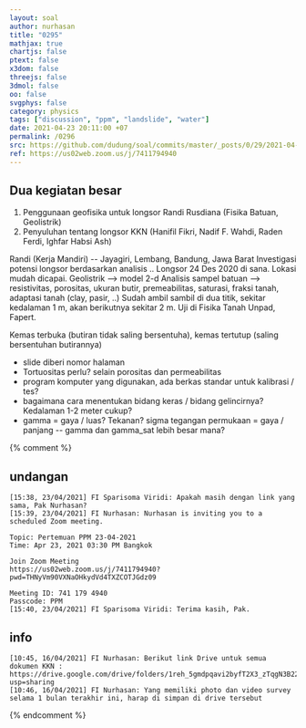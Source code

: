 ```yaml
---
layout: soal
author: nurhasan
title: "0295"
mathjax: true
chartjs: false
ptext: false
x3dom: false
threejs: false
3dmol: false
oo: false
svgphys: false
category: physics
tags: ["discussion", "ppm", "landslide", "water"]
date: 2021-04-23 20:11:00 +07
permalink: /0296
src: https://github.com/dudung/soal/commits/master/_posts/0/29/2021-04-23-discussion-5.md
ref: https://us02web.zoom.us/j/7411794940
---
```


## Dua kegiatan besar
1. Penggunaan geofisika untuk longsor
Randi Rusdiana (Fisika Batuan, Geolistrik)
2. Penyuluhan tentang longsor
KKN (Hanifil Fikri, Nadif F. Wahdi, Raden Ferdi, Ighfar Habsi Ash)

Randi (Kerja Mandiri) -- Jayagiri, Lembang, Bandung, Jawa Barat
Investigasi potensi longsor berdasarkan analisis .. 
Longsor 24 Des 2020 di sana.
Lokasi mudah dicapai.
Geolistrik --> model 2-d
Analisis sampel batuan --> resistivitas, porositas, ukuran butir, premeabilitas, saturasi, fraksi tanah, adaptasi tanah (clay, pasir, ..)
Sudah ambil sambil di dua titik, sekitar kedalaman 1 m, akan berikutnya sekitar 2 m.
Uji di Fisika Tanah Unpad, Fapert.

Kemas terbuka (butiran tidak saling bersentuha), kemas tertutup (saling bersentuhan butirannya)

- slide diberi nomor halaman
- Tortuositas perlu? selain porositas dan permeabilitas
- program komputer yang digunakan, ada berkas standar untuk kalibrasi / tes?
- bagaimana cara menentukan bidang keras / bidang gelincirnya? Kedalaman 1-2 meter cukup?
- gamma = gaya / luas? Tekanan?
sigma tegangan permukaan = gaya / panjang
-- gamma dan gamma_sat lebih besar mana?


{% comment %}
## undangan
```
[15:38, 23/04/2021] FI Sparisoma Viridi: Apakah masih dengan link yang sama, Pak Nurhasan?
[15:39, 23/04/2021] FI Nurhasan: Nurhasan is inviting you to a scheduled Zoom meeting.

Topic: Pertemuan PPM 23-04-2021
Time: Apr 23, 2021 03:30 PM Bangkok

Join Zoom Meeting
https://us02web.zoom.us/j/7411794940?pwd=THNyVm90VXNaOHkydVd4TXZCOTJGdz09

Meeting ID: 741 179 4940
Passcode: PPM
[15:40, 23/04/2021] FI Sparisoma Viridi: Terima kasih, Pak.
```

## info
```
[10:45, 16/04/2021] FI Nurhasan: Berikut link Drive untuk semua dokumen KKN : https://drive.google.com/drive/folders/1reh_5gmdpqavi2byfT2X3_zTqgN3B22e?usp=sharing
[10:46, 16/04/2021] FI Nurhasan: Yang memiliki photo dan video survey selama 1 bulan terakhir ini, harap di simpan di drive tersebut
```
{% endcomment %}
